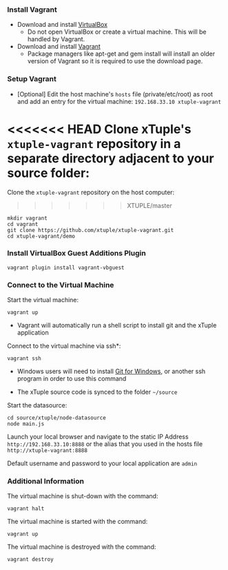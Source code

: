 ###  Install Vagrant ###

- Download and install [VirtualBox](https://www.virtualbox.org/wiki/Downloads)
  - Do not open VirtualBox or create a virtual machine. This will be handled by Vagrant.
- Download and install [Vagrant](http://www.vagrantup.com/downloads.html)
  - Package managers like apt-get and gem install will install an older version of Vagrant so it is required to use the download page.

### Setup Vagrant ###

- [Optional] Edit the host machine's `hosts` file (private/etc/root) as root and add an entry for the virtual machine: `192.168.33.10 xtuple-vagrant`

<<<<<<< HEAD
Clone xTuple's `xtuple-vagrant` repository in a separate directory adjacent to your source folder:
=======
Clone the `xtuple-vagrant` repository on the host computer:
>>>>>>> XTUPLE/master

    mkdir vagrant
    cd vagrant
    git clone https://github.com/xtuple/xtuple-vagrant.git
    cd xtuple-vagrant/demo

### Install VirtualBox Guest Additions Plugin

    vagrant plugin install vagrant-vbguest

### Connect to the Virtual Machine ###

Start the virtual machine:

    vagrant up

- Vagrant will automatically run a shell script to install git and the xTuple application

Connect to the virtual machine via ssh*:

    vagrant ssh

- Windows users will need to install [Git for Windows](http://msysgit.github.io/), or another ssh
  program in order to use this command

- The xTuple source code is synced to the folder `~/source`

Start the datasource:

    cd source/xtuple/node-datasource
    node main.js

Launch your local browser and navigate to the static IP Address `http://192.168.33.10:8888` or
the alias that you used in the hosts file `http://xtuple-vagrant:8888`

Default username and password to your local application are `admin`

### Additional Information ###

The virtual machine is shut-down with the command:

    vagrant halt

The virtual machine is started with the command:

    vagrant up

The virtual machine is destroyed with the command:

    vagrant destroy

